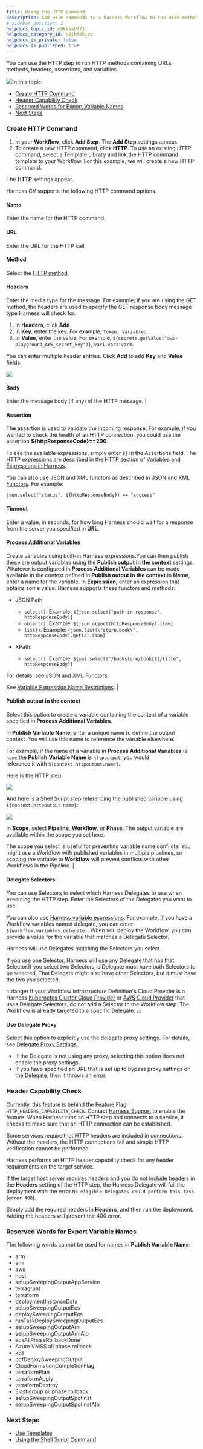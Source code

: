 ```yaml
---
title: Using the HTTP Command
description: Add HTTP commands to a Harness Workflow to run HTTP methods that contain URLs, headers, assertions, and variables.
# sidebar_position: 2
helpdocs_topic_id: m8ksas9f71
helpdocs_category_id: a8jhf8hizv
helpdocs_is_private: false
helpdocs_is_published: true
---
```


You can use the HTTP step to run HTTP methods containing URLs, methods, headers, assertions, and variables.

![](./static/using-the-http-command-82.png)In this topic:

* [Create HTTP Command](using-the-http-command.md#create-http-command)
* [Header Capability Check](using-the-http-command.md#header-capability-check)
* [Reserved Words for Export Variable Names](using-the-http-command.md#reserved-words-for-export-variable-names)
* [Next Steps](using-the-http-command.md#next-steps)

### Create HTTP Command

1. In your **Workflow**, click **Add Step**. The **Add Step** settings appear.
2. To create a new HTTP command, click **HTTP**. To use an existing HTTP command, select a Template Library and link the HTTP command template to your Workflow. For this example, we will create a new HTTP command.  
  
The **HTTP** settings appear.

Harness CV supports the following HTTP command options.

#### Name 

Enter the name for the HTTP command.

#### URL 

Enter the URL for the HTTP call. 

#### Method 

Select the [HTTP method](https://restfulapi.net/http-methods/#summary). 

#### Headers 

Enter the media type for the message. For example, if you are using the GET method, the headers are used to specify the GET response body message type Harness will check for.
1. In **Headers**, click **Add**.
2. In **Key**, enter the key. For example, `Token, Variable:`.
3. In **Value**, enter the value. For example, `${secrets.getValue("aws-playground_AWS_secret_key")}`, `var1,var2:var3`.

You can enter multiple header entries. Click **Add** to add **Key** and **Value** fields.

![](./static/_http-headers.png)

#### Body 

Enter the message body (if any) of the HTTP message. |

####  Assertion

The assertion is used to validate the incoming response. For example, if you wanted to check the health of an HTTP connection, you could use the assertion **$\{httpResponseCode}==200**.

To see the available expressions, simply enter `${` in the Assertions field. The HTTP expressions are described in the [HTTP](../../../firstgen-platform/techref-category/variables/variables.md#http) section of [Variables and Expressions in Harness](../../../firstgen-platform/techref-category/variables/variables.md).
  
You can also use JSON and XML functors as described in [JSON and XML Functors](../../../firstgen-platform/techref-category/variables/json-and-xml-functors.md). For example:

`json.select("status", ${httpResponseBody}) == "success"` 

####  Timeout 

Enter a value, in seconds, for how long Harness should wait for a response from the server you specified in **URL**. 

####  Process Additional Variables 

Create variables using built-in Harness expressions.You can then publish these are output variables using the **Publish output in the context** settings. Whatever is configured in **Process Additional Variables** can be made available in the context defined in **Publish output in the context**.In **Name**, enter a name for the variable. In **Expression**, enter an expression that obtains some value. Harness supports these functors and methods:

* JSON Path:
	+ `select()`. Example: `${json.select("path-in-response", httpResponseBody)}`
	+ `object()`. Example: `${json.object(httpResponseBody).item}`
	+ `list()`. Example: `{json.list(\"store.book\", httpResponseBody).get(2).isbn}`

* XPath:
	+ `select()`. Example: `${xml.select("/bookstore/book[1]/title", httpResponseBody)}`

For details, see [JSON and XML Functors](../../../firstgen-platform/techref-category/variables/json-and-xml-functors.md).

See [Variable Expression Name Restrictions](../../../firstgen-platform/techref-category/variables/variables.md#variable-expression-name-restrictions). |

####  **Publish output in the context**

Select this option to create a variable containing the content of a variable specified in **Process Additional Variables**.

in **Publish Variable Name**, enter a unique name to define the output context. You will use this name to reference the variable elsewhere.

For example, if the name of a variable in **Process Additional Variables** is `name` the **Publish** **Variable Name** is `httpoutput`, you would reference it with `${context.httpoutput.name}`.

Here is the HTTP step:

![](./static/_http-step.png)

And here is a Shell Script step referencing the published variable using `${context.httpoutput.name}`:

![](./static/_http-shell-script.png)

In **Scope**, select **Pipeline**, **Workflow**, or **Phase**. The output variable are available within the scope you set here.

The scope you select is useful for preventing variable name conflicts. You might use a Workflow with published variables in multiple pipelines, so scoping the variable to **Workflow** will prevent conflicts with other Workflows in the Pipeline. |

####  Delegate Selectors

You can use Selectors to select which Harness Delegates to use when executing the HTTP step. Enter the Selectors of the Delegates you want to use.

You can also use [Harness variable expressions](../../../firstgen-platform/techref-category/variables/variables.md). For example, if you have a Workflow variables named delegate, you can enter `$(workflow.variables.delegate)`. When you deploy the Workflow, you can provide a value for the variable that matches a Delegate Selector.

Harness will use Delegates matching the Selectors you select.

If you use one Selector, Harness will use any Delegate that has that Selector.If you select two Selectors, a Delegate must have both Selectors to be selected. That Delegate might also have other Selectors, but it must have the two you selected.

:::danger
If your Workflow Infrastructure Definition's Cloud Provider is a Harness [Kubernetes Cluster Cloud Provider](../../../firstgen-platform/account/manage-connectors/add-kubernetes-cluster-cloud-provider.md) or [AWS Cloud Provider](../../../firstgen-platform/account/manage-connectors/add-amazon-web-services-cloud-provider.md) that uses Delegate Selectors, do not add a Selector to the Workflow step. The Workflow is already targeted to a specific Delegate. 
:::

####  Use Delegate Proxy 

Select this option to explicitly use the delegate proxy settings. For details, see [Delegate Proxy Settings](../../../firstgen-platform/account/manage-delegates/delegate-installation.md#delegate-proxy-settings).
* If the Delegate is not using any proxy, selecting this option does not enable the proxy settings.
* If you have specified an URL that is set up to bypass proxy settings on the Delegate, then it throws an error.


### Header Capability Check

Currently, this feature is behind the Feature Flag `HTTP_HEADERS_CAPABILITY_CHECK`. Contact [Harness Support](mailto:support@harness.io) to enable the feature. When Harness runs an HTTP step and connects to a service, it checks to make sure that an HTTP connection can be established.

Some services require that HTTP headers are included in connections. Without the headers, the HTTP connections fail and simple HTTP verification cannot be performed.

Harness performs an HTTP header capability check for any header requirements on the target service.

If the target host server requires headers and you do not include headers in the **Headers** setting of the HTTP step, the Harness Delegate will fail the deployment with the error `No eligible Delegates could perform this task` (`error 400`).

Simply add the required headers in **Headers**, and then run the deployment. Adding the headers will prevent the 400 error.

### Reserved Words for Export Variable Names

The following words cannot be used for names in **Publish Variable Name:**

* arm
* ami
* aws
* host
* setupSweepingOutputAppService
* terragrunt
* terraform
* deploymentInstanceData
* setupSweepingOutputEcs
* deploySweepingOutputEcs
* runTaskDeploySweepingOutputEcs
* setupSweepingOutputAmi
* setupSweepingOutputAmiAlb
* ecsAllPhaseRollbackDone
* Azure VMSS all phase rollback
* k8s
* pcfDeploySweepingOutput
* CloudFormationCompletionFlag
* terraformPlan
* terraformApply
* terraformDestroy
* Elastigroup all phase rollback
* setupSweepingOutputSpotinst
* setupSweepingOutputSpotinstAlb

### Next Steps

* [Use Templates](../../concepts-cd/deployment-types/use-templates.md)
* [Using the Shell Script Command](capture-shell-script-step-output.md)

